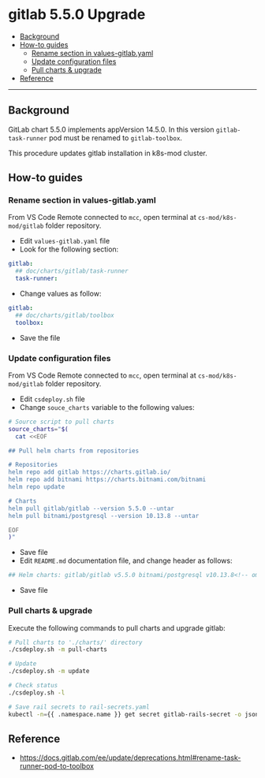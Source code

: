 # gitlab 5.5.0 Upgrade <!-- omit in toc -->

- [Background](#background)
- [How-to guides](#how-to-guides)
  - [Rename section in values-gitlab.yaml](#rename-section-in-values-gitlabyaml)
  - [Update configuration files](#update-configuration-files)
  - [Pull charts & upgrade](#pull-charts--upgrade)
- [Reference](#reference)

---

## Background

GitLab chart 5.5.0 implements appVersion 14.5.0. In this version `gitlab-task-runner` pod must be renamed to `gitlab-toolbox`.

This procedure updates gitlab installation in k8s-mod cluster.

## How-to guides

### Rename section in values-gitlab.yaml

From VS Code Remote connected to `mcc`, open  terminal at `cs-mod/k8s-mod/gitlab` folder repository.

- Edit `values-gitlab.yaml` file
- Look for the following section:

```yaml
gitlab:
  ## doc/charts/gitlab/task-runner
  task-runner:
```

- Change values as follow:

```yaml
gitlab:
  ## doc/charts/gitlab/toolbox
  toolbox:
```

- Save the file

### Update configuration files

From VS Code Remote connected to `mcc`, open  terminal at `cs-mod/k8s-mod/gitlab` folder repository.

- Edit `csdeploy.sh` file
- Change `souce_charts` variable to the following values:

```bash
# Source script to pull charts
source_charts="$(
  cat <<EOF

## Pull helm charts from repositories

# Repositories
helm repo add gitlab https://charts.gitlab.io/
helm repo add bitnami https://charts.bitnami.com/bitnami
helm repo update

# Charts
helm pull gitlab/gitlab --version 5.5.0 --untar
helm pull bitnami/postgresql --version 10.13.8 --untar

EOF
)"
```

- Save file
- Edit `README.md` documentation file, and change header as follows:

``` bash
## Helm charts: gitlab/gitlab v5.5.0 bitnami/postgresql v10.13.8<!-- omit in toc -->
```

- Save file

### Pull charts & upgrade

Execute the following commands to pull charts and upgrade gitlab:

```bash
# Pull charts to './charts/' directory
./csdeploy.sh -m pull-charts

# Update
./csdeploy.sh -m update

# Check status
./csdeploy.sh -l

# Save rail secrets to rail-secrets.yaml
kubectl -n={{ .namespace.name }} get secret gitlab-rails-secret -o jsonpath="{.data['secrets\.yml']}" | base64 --decode > rail-secrets.yaml
```

## Reference

- <https://docs.gitlab.com/ee/update/deprecations.html#rename-task-runner-pod-to-toolbox>
